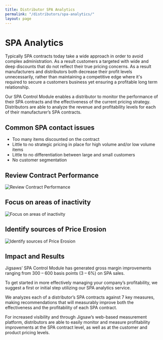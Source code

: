 ```yaml
---
title: Distributor SPA Analytics
permalink: "/distributors/spa-analytics/"
layout: page
---
```


# SPA Analytics

Typically SPA contracts today take a wide approach in order to avoid complex administration. As a result customers a targeted with wide and deep discounts that do not reflect their true pricing concerns. As a result manufacturers and distributors both decrease their profit levels unnecessarily, rather than maintaining a competitive edge where it's required to secure a customers business yet ensuring a profitable long term relationship.

Our SPA Control Module enables a distributor to monitor the performance of their SPA contracts and the effectiveness of the current pricing strategy. Distributors are able to analyze the revenue and profitability levels for each of their manufacturer’s SPA contracts.

<h2 class="color-orange mt-2">Common SPA contact issues</h2>

- Too many items discounted on the contract
- Little to no strategic pricing in place for high volume and/or low volume items
- Little to no differentiation between large and small customers
- No customer segmentation

<div class="row">
  <div class="col-md-4">
    <h2 class="color-blue text-xs-center mb-0 mt-2">Review Contract Performance</h2>
    <img src="/uploads/spa-analytics-1.png" class="mt-1" alt="Review Contract Performance">
  </div>
  <div class="col-md-4">
    <h2 class="color-blue text-xs-center mb-0 mt-2">Focus on areas of inactivity</h2>
    <img src="/uploads/spa-analytics-2.png" class="mt-1" alt="Focus on areas of inactivity">
  </div>
  <div class="col-md-4">
    <h2 class="color-blue text-xs-center mb-0 mt-2">Identify sources of Price Erosion</h2>
    <img src="/uploads/spa-analytics-3.png" class="mt-1" alt="Identify sources of Price Erosion">
  </div>
</div>

<h2 class="color-green mt-2">Impact and Results</h2>

Jigsaws’ SPA Control Module has generated gross margin improvements ranging from 300 – 600 basis points (3 – 6%) on SPA sales.

To get started in more effectively managing your company’s profitability, we suggest a first or initial step utilizing our SPA analytics service.

We analyzes each of a distributor’s SPA contracts against 7 key measures, making recommendations that will measurably improve both the effectiveness and the profitability of each SPA contract.

For increased visibility and through Jigsaw’s web-based measurement platform, distributors are able to easily monitor and measure profitability improvements at the SPA contract level, as well as at the customer and product pricing levels.
